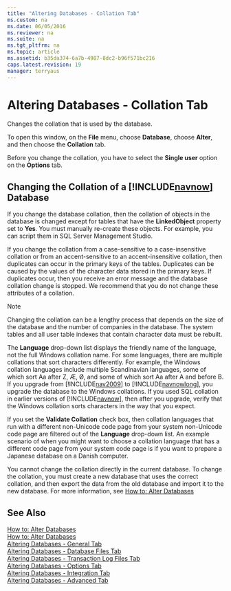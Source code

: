 ```yaml
---
title: "Altering Databases - Collation Tab"
ms.custom: na
ms.date: 06/05/2016
ms.reviewer: na
ms.suite: na
ms.tgt_pltfrm: na
ms.topic: article
ms.assetid: b35da374-6a7b-4987-8dc2-b96f571bc216
caps.latest.revision: 19
manager: terryaus
---
```

# Altering Databases - Collation Tab
Changes the collation that is used by the database.  
  
 To open this window, on the **File** menu, choose **Database**, choose **Alter**, and then choose the **Collation** tab.  
  
 Before you change the collation, you have to select the **Single user** option on the **Options** tab.  
  
##  <a name="ChangeCollation"></a> Changing the Collation of a [!INCLUDE[navnow](../dynamics-nav/includes/navnow_md.md)] Database  
 If you change the database collation, then the collation of objects in the database is changed except for tables that have the **LinkedObject** property set to **Yes**. You must manually re\-create these objects. For example, you can script them in SQL Server Management Studio.  
  
 If you change the collation from a case\-sensitive to a case\-insensitive collation or from an accent\-sensitive to an accent\-insensitive collation, then duplicates can occur in the primary keys of the tables. Duplicates can be caused by the values of the character data stored in the primary keys. If duplicates occur, then you receive an error message and the database collation change is stopped. We recommend that you do not change these attributes of a collation.  
  
> [!NOTE]  
>  Changing the collation can be a lengthy process that depends on the size of the database and the number of companies in the database. The system tables and all user table indexes that contain character data must be rebuilt.  
  
 The **Language** drop\-down list displays the friendly name of the language, not the full Windows collation name. For some languages, there are multiple collations that sort characters differently. For example, the Windows collation languages include multiple Scandinavian languages, some of which sort Aa after Z, Æ, Ø, and some of which sort Aa after A and before B. If you upgrade from [!INCLUDE[nav2009](../dynamics-nav/includes/nav2009_md.md)] to [!INCLUDE[navnowlong](../dynamics-nav/includes/navnowlong_md.md)], you upgrade the database to the Windows collations. If you used SQL collation in earlier versions of [!INCLUDE[navnow](../dynamics-nav/includes/navnow_md.md)], then after you upgrade, verify that the Windows collation sorts characters in the way that you expect.  
  
 If you set the **Validate Collation** check box, then collation languages that run with a different non\-Unicode code page from your system non\-Unicode code page are filtered out of the **Language** drop\-down list. An example scenario of when you might want to choose a collation language that has a different code page from your system code page is if you want to prepare a Japanese database on a Danish computer.  
  
 You cannot change the collation directly in the current database. To change the collation, you must create a new database that uses the correct collation, and then export the data from the old database and import it to the new database. For more information, see [How to: Alter Databases](../Topic/How%20to:%20Alter%20Databases.md)  
  
## See Also  
 [How to: Alter Databases](../Topic/How%20to:%20Alter%20Databases.md)   
 [How to: Alter Databases](../Topic/How%20to:%20Alter%20Databases.md)   
 [Altering Databases \- General Tab](../dynamics-nav/Altering-Databases---General-Tab.md)   
 [Altering Databases \- Database Files Tab](../dynamics-nav/Altering-Databases---Database-Files-Tab.md)   
 [Altering Databases \- Transaction Log Files Tab](../dynamics-nav/Altering-Databases---Transaction-Log-Files-Tab.md)   
 [Altering Databases \- Options Tab](../dynamics-nav/Altering-Databases---Options-Tab.md)   
 [Altering Databases \- Integration Tab](../dynamics-nav/Altering-Databases---Integration-Tab.md)   
 [Altering Databases \- Advanced Tab](../dynamics-nav/Altering-Databases---Advanced-Tab.md)